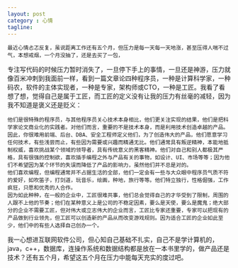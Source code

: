 ```yaml
---
layout: post
category : 心情
tagline:
---
```

	最近心情忐忑反复，虽说距离工作还有五个月，但压力是每一天每一天地涨，甚至压得人喘不过气，本想戒烟，一个月没抽了，还是去买了一包，
专注写代码的时候压力暂时消失了，一旦停下手上的事情，一旦还是神游，压力就像百米冲刺到我面前一样，看到一篇文章论四种程序员，一种是计算科学家，一种码农，软件的主体实现者，一种是专家，架构师或CTO，一种是工匠。我看了看想了想，觉得自己是属于工匠，而工匠的定义没有让我的压力有丝毫的减轻，因为我不知道是褒义还是贬义：

	他们是很特殊的程序员，与其他程序员关心技术本身相比，他们更关注实现的结果，他们是把科学家论文商业化的实践者。对他们而言，重要的不是技术本身，而是利用技术创造卓越的产品。
	因此，你很难用前端、后台、DBA、安全工程师定义他们，为了创造伟大的产品，他们愿意学习任何技术，有些浅尝而止，有些因为需要或兴趣而精通无比。他们通常具有叛逆精神，本能地抵制权威，喜欢挑战某个领域的领导者，具有传统意义的黑客精神。他们对自己和别人都极其严格，具有很强的控制欲，喜欢插手编程之外与产品有关的事物，如设计、UI、市场等等；因为他们不希望因为某个环节的失误而降低了产品的影响力，虽然他们并不总是对的。
	他们喜欢编程，但编程通常并不占据生活的全部，他们一定会有一些与大众眼中程序员气质不符的爱好，如吹笛子，打剑道，玩音乐，绘画，种地，旅行等等。他们特立独行，性格倔强，工作疯狂，只愿和优秀的人合作。
	因为如此种种，在一般的企业中，工匠很难共事，他们总会觉得自己的才华受到了限制，周围的人跟不上他的节奏；他们在某种意义上是公司的不稳定因素，要么是天使，要么是魔鬼；绝大部分的企业不需要工匠，但对伟大或立志伟大的企业而言，工匠比专家还重要，专家可以把现有的产品做到行业领先，但工匠可以创造新的产品从而改变游戏规则。因为适合工匠的企业如此至少，他们中的有些人选择自己创办一个。

我一心想进互联网软件公司，但心知自己基础不扎实，自己不是学计算机的，java，c++，数据库，连操作系统和数据结构都是放在一本书里学的，做产品还是技术？还有五个月，希望这五个月在压力中能每天充实的度过吧。
